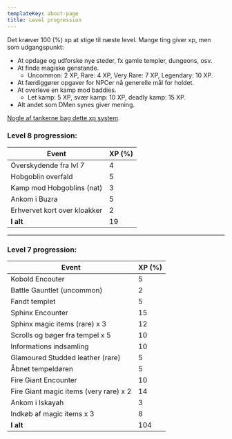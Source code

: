 ```yaml
---
templateKey: about-page
title: Level progression
---
```

Det kræver 100 (%) xp at stige til næste level. Mange ting giver xp, men som udgangspunkt:

* At opdage og udforske nye steder, fx gamle templer, dungeons, osv.
* At finde magiske genstande.
  * Uncommon: 2 XP, Rare: 4 XP, Very Rare: 7 XP, Legendary: 10 XP.
* At færdiggører opgaver for NPCer nå generelle mål for holdet.
* At overleve en kamp mod baddies.
  * Let kamp: 5 XP, svær kamp: 10 XP, deadly kamp: 15 XP.
* Alt andet som DMen synes giver mening.

[Nogle af tankerne bag dette xp system](http://media.wizards.com/2017/dnd/downloads/UA-ThreePillarXP.pdf).

### Level 8 progression:

| Event                        | XP (%) |
| ---------------------------- | ------ |
| Overskydende fra lvl 7       | 4      |
| Hobgoblin overfald           | 5      |
| Kamp mod Hobgoblins (nat)    | 3      |
| Ankom i Buzra                | 5      |
| Erhvervet kort over kloakker | 2      |
| **I alt**                    | 19     |

- - -

### Level 7 progression:

| Event                                  | XP (%) |
| -------------------------------------- | ------ |
| Kobold Encouter                        | 5      |
| Battle Gauntlet (uncommon)             | 2      |
| Fandt templet                          | 5      |
| Sphinx Encounter                       | 15     |
| Sphinx magic items (rare) x 3          | 12     |
| Scrolls og bøger fra tempel x 5        | 10     |
| Informations indsamling                | 10     |
| Glamoured Studded leather (rare)       | 5      |
| Åbnet tempeldøren                      | 5      |
| Fire Giant Encounter                   | 10     |
| Fire Giant magic items (very rare) x 2 | 14     |
| Ankom i Iskayah                        | 3      |
| Indkøb af magic items x 3              | 8      |
| **I alt**                              | 104    |
